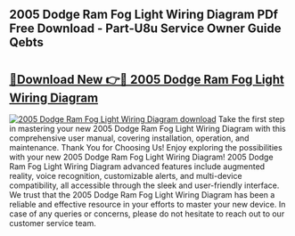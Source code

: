 ## 2005 Dodge Ram Fog Light Wiring Diagram PDf Free Download - Part-U8u Service Owner Guide Qebts

# <h2><a href="http://dfmweo6.blite.top/?on=2005+Dodge+Ram+Fog+Light+Wiring+Diagram">🔗Download New 👉🔴 2005 Dodge Ram Fog Light Wiring Diagram</a></h2>

[![2005 Dodge Ram Fog Light Wiring Diagram download](https://i.imgur.com/lujVjoI.png)](http://dfmweo6.blite.top/?on=2005+Dodge+Ram+Fog+Light+Wiring+Diagram)
Take the first step in mastering your new 2005 Dodge Ram Fog Light Wiring Diagram with this comprehensive user manual, covering installation, operation, and maintenance. Thank You for Choosing Us! Enjoy exploring the possibilities with your new 2005 Dodge Ram Fog Light Wiring Diagram! 2005 Dodge Ram Fog Light Wiring Diagram advanced features include augmented reality, voice recognition, customizable alerts, and multi-device compatibility, all accessible through the sleek and user-friendly interface. We trust that the 2005 Dodge Ram Fog Light Wiring Diagram has been a reliable and effective resource in your efforts to master your new device. In case of any queries or concerns, please do not hesitate to reach out to our customer service team.
